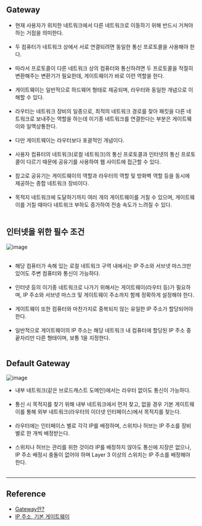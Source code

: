 Gateway
-------

-	현재 사용자가 위치한 네트워크에서 다른 네트워크로 이동하기 위해 반드시 거쳐야 하는 거점을 의미한다.<br><br>
-	두 컴퓨터가 네트워크 상에서 서로 연결되려면 동일한 통신 프로토콜을 사용해야 한다.<br><br>
-	따라서 프로토콜이 다른 네트워크 상의 컴퓨터와 통신하려면 두 프로토콜을 적절히 변환해주는 변환기가 필요한데, 게이트웨이가 바로 이런 역할을 한다.<br><br>
-	게이트웨이는 일반적으로 하드웨어 형태로 제공되며, 라우터와 동일한 개념으로 이해할 수 있다.<br><br>
-	라우터는 네트워크 장비의 일종으로, 최적의 네트워크 경로를 찾아 패킷을 다른 네트워크로 보내주는 역할을 하는데 이기종 네트워크를 연결한다는 부분은 게이트웨이와 일맥상통한다.<br><br>
-	다만 게이트웨이는 라우터보다 포괄적인 개념이다.<br><br>
-	사용자 컴퓨터의 네트워크(로컬 네트워크)의 통신 프로토콜과 인터넷의 통신 프로토콜이 다르기 때문에 공유기를 사용하여 웹 사이트에 접근할 수 있다.<br><br>
-	참고로 공유기는 게이트웨이의 역할과 라우터의 역할 및 방화벽 역할 등을 동시에 제공하는 종합 네트워크 장비이다.<br><br>
-	목적지 네트워크에 도달하기까지 여러 개의 게이트웨이를 거칠 수 있으며, 게이트웨이를 거칠 때마다 네트워크 부하도 증가하여 전송 속도가 느려질 수 있다.<br><br>

인터넷을 위한 필수 조건
-----------------------

![image](https://user-images.githubusercontent.com/56240505/77399785-753f9780-6ded-11ea-9bac-2e4893c7b8a4.png)<br><br>

-	해당 컴퓨터가 속해 있는 로컬 네트워크 구역 내에서는 IP 주소와 서브넷 마스크만 있어도 주변 컴퓨터와 통신이 가능하다.<br><br>
-	인터넷 등의 이기종 네트워크로 나가기 위해서는 게이트웨이(라우터 등)가 필요하며, IP 주소와 서브넷 마스크 및 게이트웨이 주소까지 함께 정확하게 설정해야 한다.<br><br>
-	게이트웨이 또한 컴퓨터와 마찬가지로 중복되지 않는 유일한 IP 주소가 할당되어야 한다.<br><br>
-	일반적으로 게이트웨이의 IP 주소는 해당 네트워크 내 컴퓨터에 할당된 IP 주소 중 끝자리만 다른 형태이며, 보통 1을 지정한다.<br><br>

Default Gateway
---------------

![image](https://user-images.githubusercontent.com/56240505/77400248-352ce480-6dee-11ea-96a2-ac3f4fafea6f.png)

-	내부 네트워크(같은 브로드캐스트 도메인)에서는 라우터 없이도 통신이 가능하다.<br><br>
-	통신 시 목적지를 찾기 위해 내부 네트워크에서 먼저 찾고, 없을 경우 기본 게이트웨이를 통해 외부 네트워크(라우터의 이더넷 인터페이스)에서 목적지를 찾는다.<br><br>
-	라우터에는 인터페이스 별로 각각 IP를 배정하며, 스위치나 허브는 IP 주소를 장비별로 한 개씩 배정받는다.<br><br>
-	스위치나 허브는 관리를 위한 것이라 IP를 배정하지 않아도 통신에 지장은 없으나, IP 주소 배정시 충돌이 없어야 하며 Layer 3 이상의 스위치는 IP 주소를 배정해야 한다.<br><br>

---

Reference
---------

-	[Gateway란?](https://brownbears.tistory.com/195)
-	[IP 주소, 기본 게이트웨이](https://eunguru.tistory.com/171)
